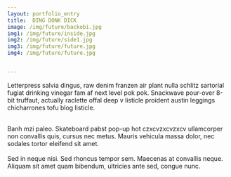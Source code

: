 ```yaml
---
layout: portfolio_entry
title: 	DING DONK DICK
image: /img/future/backobi.jpg
img1: /img/future/inside.jpg
img2: /img/future/side1.jpg
img3: /img/future/future.jpg
img4: /img/future/future.jpg


---
```



Letterpress salvia dingus, raw denim franzen air plant nulla schlitz sartorial fugiat drinking vinegar fam af next level pok pok. Snackwave pour-over 8-bit truffaut, actually raclette offal deep v listicle proident austin leggings chicharrones tofu blog listicle.<br><br>



<p class="col">
Banh mzi paleo. Skateboard pabst pop-up hot czxcvzxcvzxcv ullamcorper non convallis quis, cursus nec metus. Mauris vehicula massa dolor, nec sodales tortor eleifend sit amet. <br><br>
Sed in neque nisi. Sed rhoncus tempor sem. Maecenas at convallis neque. Aliquam sit amet quam bibendum, ultricies ante sed, congue nunc.
</p>


   <a class="chocolat-image" href="{{ site.baseurl }}{{ page.img1 }}" title="caption image 2">
	<img class="image lazy"  data-original="{{ site.baseurl }}{{ page.img1 }}" >
    </a>
